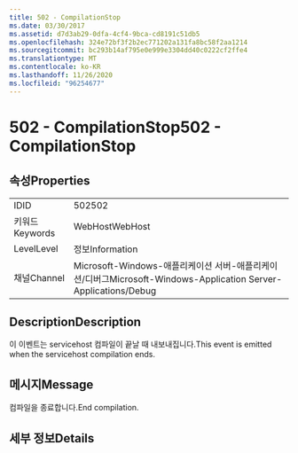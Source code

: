 ```yaml
---
title: 502 - CompilationStop
ms.date: 03/30/2017
ms.assetid: d7d3ab29-0dfa-4cf4-9bca-cd8191c51db5
ms.openlocfilehash: 324e72bf3f2b2ec771202a131fa8bc58f2aa1214
ms.sourcegitcommit: bc293b14af795e0e999e3304dd40c0222cf2ffe4
ms.translationtype: MT
ms.contentlocale: ko-KR
ms.lasthandoff: 11/26/2020
ms.locfileid: "96254677"
---
```

# <a name="502---compilationstop"></a><span data-ttu-id="ec34d-102">502 - CompilationStop</span><span class="sxs-lookup"><span data-stu-id="ec34d-102">502 - CompilationStop</span></span>

## <a name="properties"></a><span data-ttu-id="ec34d-103">속성</span><span class="sxs-lookup"><span data-stu-id="ec34d-103">Properties</span></span>  
  
|||  
|-|-|  
|<span data-ttu-id="ec34d-104">ID</span><span class="sxs-lookup"><span data-stu-id="ec34d-104">ID</span></span>|<span data-ttu-id="ec34d-105">502</span><span class="sxs-lookup"><span data-stu-id="ec34d-105">502</span></span>|  
|<span data-ttu-id="ec34d-106">키워드</span><span class="sxs-lookup"><span data-stu-id="ec34d-106">Keywords</span></span>|<span data-ttu-id="ec34d-107">WebHost</span><span class="sxs-lookup"><span data-stu-id="ec34d-107">WebHost</span></span>|  
|<span data-ttu-id="ec34d-108">Level</span><span class="sxs-lookup"><span data-stu-id="ec34d-108">Level</span></span>|<span data-ttu-id="ec34d-109">정보</span><span class="sxs-lookup"><span data-stu-id="ec34d-109">Information</span></span>|  
|<span data-ttu-id="ec34d-110">채널</span><span class="sxs-lookup"><span data-stu-id="ec34d-110">Channel</span></span>|<span data-ttu-id="ec34d-111">Microsoft-Windows-애플리케이션 서버-애플리케이션/디버그</span><span class="sxs-lookup"><span data-stu-id="ec34d-111">Microsoft-Windows-Application Server-Applications/Debug</span></span>|  
  
## <a name="description"></a><span data-ttu-id="ec34d-112">Description</span><span class="sxs-lookup"><span data-stu-id="ec34d-112">Description</span></span>  

 <span data-ttu-id="ec34d-113">이 이벤트는 servicehost 컴파일이 끝날 때 내보내집니다.</span><span class="sxs-lookup"><span data-stu-id="ec34d-113">This event is emitted when the servicehost compilation ends.</span></span>  
  
## <a name="message"></a><span data-ttu-id="ec34d-114">메시지</span><span class="sxs-lookup"><span data-stu-id="ec34d-114">Message</span></span>  

 <span data-ttu-id="ec34d-115">컴파일을 종료합니다.</span><span class="sxs-lookup"><span data-stu-id="ec34d-115">End compilation.</span></span>  
  
## <a name="details"></a><span data-ttu-id="ec34d-116">세부 정보</span><span class="sxs-lookup"><span data-stu-id="ec34d-116">Details</span></span>
